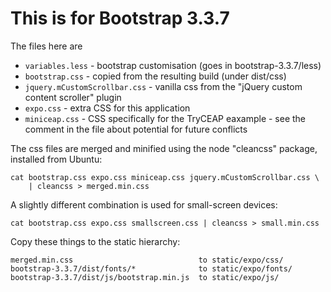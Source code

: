 This is for Bootstrap 3.3.7
===========================

The files here are

  - `variables.less` - bootstrap customisation (goes in bootstrap-3.3.7/less)
  - `bootstrap.css`  - copied from the resulting build (under dist/css)
  - `jquery.mCustomScrollbar.css` - vanilla css from the "jQuery custom
                       content scroller" plugin
  - `expo.css`       - extra CSS for this application
  - `miniceap.css`   - CSS specifically for the TryCEAP eaxample - see the
                       comment in the file about potential for future conflicts

The css files are merged and minified using the node "cleancss" package,
installed from Ubuntu:

    cat bootstrap.css expo.css miniceap.css jquery.mCustomScrollbar.css \
        | cleancss > merged.min.css

A slightly different combination is used for small-screen devices:

    cat bootstrap.css expo.css smallscreen.css | cleancss > small.min.css

Copy these things to the static hierarchy:

    merged.min.css                            to static/expo/css/
    bootstrap-3.3.7/dist/fonts/*              to static/expo/fonts/
    bootstrap-3.3.7/dist/js/bootstrap.min.js  to static/expo/js/
